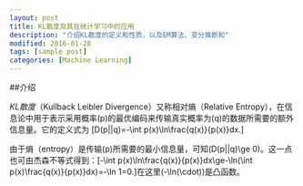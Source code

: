 ```yaml
---
layout: post
title: KL散度及其在统计学习中的应用
description: "介绍KL散度的定义和性质，以及EM算法、变分推断和"
modified: 2016-01-28
tags: [sample post]
categories: [Machine Learning]
---
```


##介绍

*KL散度*（Kullback Leibler Divergence）又称相对熵（Relative Entropy），在信息论中用于表示采用概率\(p\)的最优编码来传输真实概率为\(q\)的数据所需要的额外信息量。它的定义式为
\[D(p||q)=-\int p(x)\ln\frac{q(x)}{p(x)}dx.\]

由于熵（entropy）是传输\(p\)所需要的最小信息量，可知\(D(p||q)\ge 0\)。这一点也可由杰森不等式得到：\[-\int p(x)\ln\frac{q(x)}{p(x)}dx\ge-\ln(\int p(x)\frac{q(x)}{p(x)}dx)=-\ln 1=0.\]在这里\(-\ln(\cdot)\)是凸函数。
